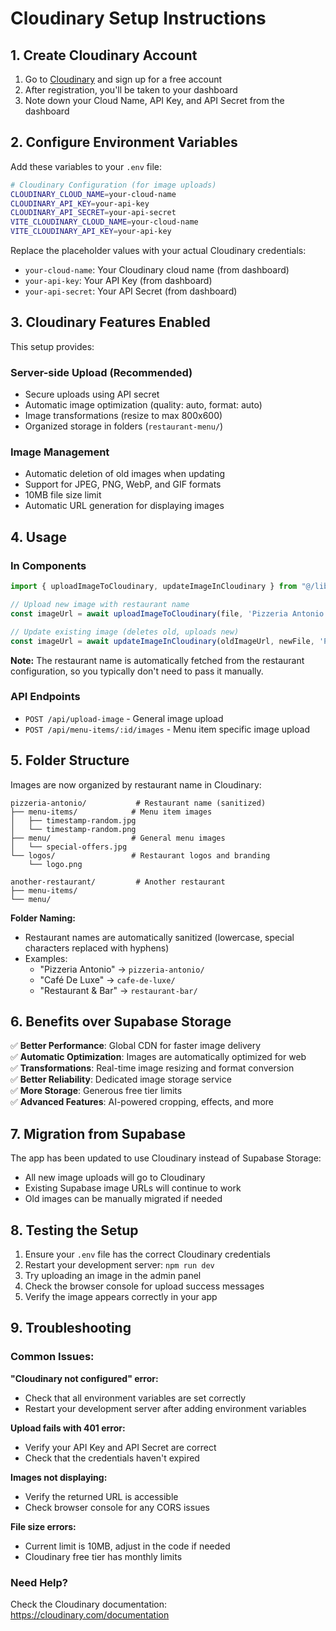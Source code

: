 # Cloudinary Setup Instructions

## 1. Create Cloudinary Account

1. Go to [Cloudinary](https://cloudinary.com/) and sign up for a free account
2. After registration, you'll be taken to your dashboard
3. Note down your Cloud Name, API Key, and API Secret from the dashboard

## 2. Configure Environment Variables

Add these variables to your `.env` file:

```bash
# Cloudinary Configuration (for image uploads)
CLOUDINARY_CLOUD_NAME=your-cloud-name
CLOUDINARY_API_KEY=your-api-key
CLOUDINARY_API_SECRET=your-api-secret
VITE_CLOUDINARY_CLOUD_NAME=your-cloud-name
VITE_CLOUDINARY_API_KEY=your-api-key
```

Replace the placeholder values with your actual Cloudinary credentials:
- `your-cloud-name`: Your Cloudinary cloud name (from dashboard)
- `your-api-key`: Your API Key (from dashboard)
- `your-api-secret`: Your API Secret (from dashboard)

## 3. Cloudinary Features Enabled

This setup provides:

### Server-side Upload (Recommended)
- Secure uploads using API secret
- Automatic image optimization (quality: auto, format: auto)
- Image transformations (resize to max 800x600)
- Organized storage in folders (`restaurant-menu/`)

### Image Management
- Automatic deletion of old images when updating
- Support for JPEG, PNG, WebP, and GIF formats
- 10MB file size limit
- Automatic URL generation for displaying images

## 4. Usage

### In Components
```typescript
import { uploadImageToCloudinary, updateImageInCloudinary } from "@/lib/cloudinary";

// Upload new image with restaurant name
const imageUrl = await uploadImageToCloudinary(file, 'Pizzeria Antonio', 'menu-items');

// Update existing image (deletes old, uploads new)
const imageUrl = await updateImageInCloudinary(oldImageUrl, newFile, 'Pizzeria Antonio', 'menu-items');
```

**Note:** The restaurant name is automatically fetched from the restaurant configuration, so you typically don't need to pass it manually.

### API Endpoints
- `POST /api/upload-image` - General image upload
- `POST /api/menu-items/:id/images` - Menu item specific image upload

## 5. Folder Structure

Images are now organized by restaurant name in Cloudinary:
```
pizzeria-antonio/           # Restaurant name (sanitized)
├── menu-items/            # Menu item images
│   ├── timestamp-random.jpg
│   └── timestamp-random.png
├── menu/                  # General menu images
│   └── special-offers.jpg
└── logos/                 # Restaurant logos and branding
    └── logo.png

another-restaurant/         # Another restaurant
├── menu-items/
└── menu/
```

**Folder Naming:**
- Restaurant names are automatically sanitized (lowercase, special characters replaced with hyphens)
- Examples:
  - "Pizzeria Antonio" → `pizzeria-antonio/`
  - "Café De Luxe" → `cafe-de-luxe/`
  - "Restaurant & Bar" → `restaurant-bar/`

## 6. Benefits over Supabase Storage

✅ **Better Performance**: Global CDN for faster image delivery  
✅ **Automatic Optimization**: Images are automatically optimized for web  
✅ **Transformations**: Real-time image resizing and format conversion  
✅ **Better Reliability**: Dedicated image storage service  
✅ **More Storage**: Generous free tier limits  
✅ **Advanced Features**: AI-powered cropping, effects, and more  

## 7. Migration from Supabase

The app has been updated to use Cloudinary instead of Supabase Storage:

- All new image uploads will go to Cloudinary
- Existing Supabase image URLs will continue to work
- Old images can be manually migrated if needed

## 8. Testing the Setup

1. Ensure your `.env` file has the correct Cloudinary credentials
2. Restart your development server: `npm run dev`
3. Try uploading an image in the admin panel
4. Check the browser console for upload success messages
5. Verify the image appears correctly in your app

## 9. Troubleshooting

### Common Issues:

**"Cloudinary not configured" error:**
- Check that all environment variables are set correctly
- Restart your development server after adding environment variables

**Upload fails with 401 error:**
- Verify your API Key and API Secret are correct
- Check that the credentials haven't expired

**Images not displaying:**
- Verify the returned URL is accessible
- Check browser console for any CORS issues

**File size errors:**
- Current limit is 10MB, adjust in the code if needed
- Cloudinary free tier has monthly limits

### Need Help?

Check the Cloudinary documentation: https://cloudinary.com/documentation